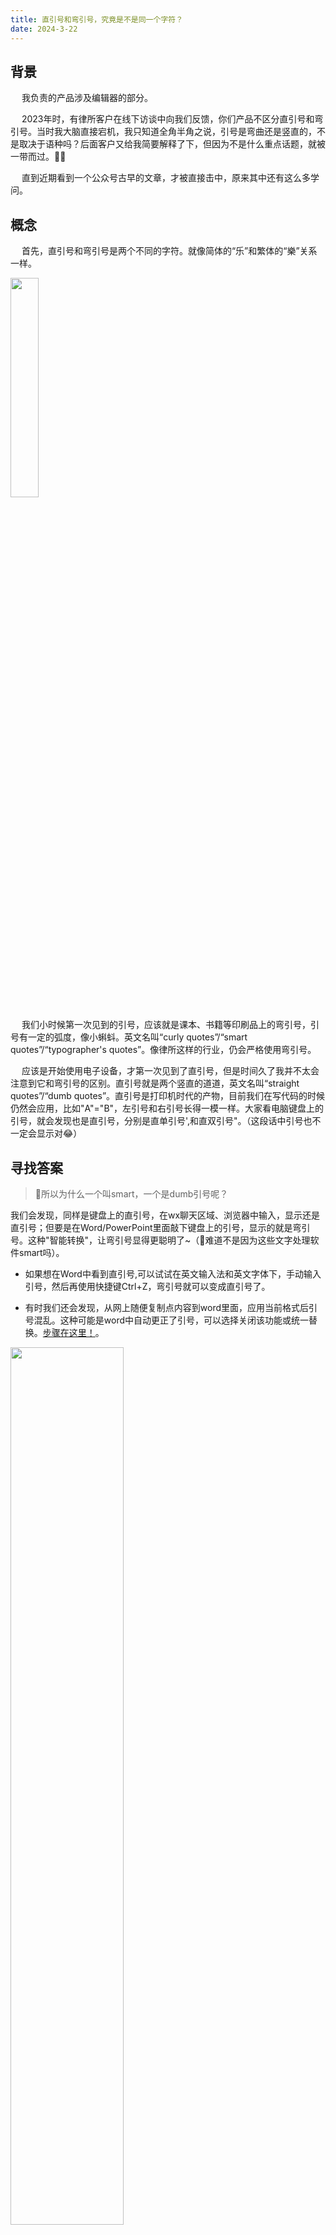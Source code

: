 ```yaml
---
title: 直引号和弯引号，究竟是不是同一个字符？
date: 2024-3-22
---
```

## 背景
&emsp; 我负责的产品涉及编辑器的部分。

&emsp; 2023年时，有律所客户在线下访谈中向我们反馈，你们产品不区分直引号和弯引号。当时我大脑直接宕机，我只知道全角半角之说，引号是弯曲还是竖直的，不是取决于语种吗？后面客户又给我简要解释了下，但因为不是什么重点话题，就被一带而过。😶‍🌫️

&emsp; 直到近期看到一个公众号古早的文章，才被直接击中，原来其中还有这么多学问。

## 概念
&emsp; 首先，直引号和弯引号是两个不同的字符。就像简体的“乐”和繁体的“樂”关系一样。

<img src="https://github.com/imbant/pythontoexe_blog/assets/111478829/f202903e-19e5-4bfc-9709-00aa899c4699" width="30%">


&emsp; 我们小时候第一次见到的引号，应该就是课本、书籍等印刷品上的弯引号，引号有一定的弧度，像小蝌蚪。英文名叫“curly quotes”/“smart quotes”/“typographer's quotes”。像律所这样的行业，仍会严格使用弯引号。

&emsp; 应该是开始使用电子设备，才第一次见到了直引号，但是时间久了我并不太会注意到它和弯引号的区别。直引号就是两个竖直的道道，英文名叫“straight quotes”/“dumb quotes”。直引号是打印机时代的产物，目前我们在写代码的时候仍然会应用，比如"A"="B"，左引号和右引号长得一模一样。大家看电脑键盘上的引号，就会发现也是直引号，分别是直单引号',和直双引号"。（这段话中引号也不一定会显示对😂）

## 寻找答案
> 👀所以为什么一个叫smart，一个是dumb引号呢？

我们会发现，同样是键盘上的直引号，在wx聊天区域、浏览器中输入，显示还是直引号；但要是在Word/PowerPoint里面敲下键盘上的引号，显示的就是弯引号。这种"智能转换"，让弯引号显得更聪明了\~（🤣难道不是因为这些文字处理软件smart吗）。

- 如果想在Word中看到直引号,可以试试在英文输入法和英文字体下，手动输入引号，然后再使用快捷键Ctrl+Z，弯引号就可以变成直引号了。

- 有时我们还会发现，从网上随便复制点内容到word里面，应用当前格式后引号混乱。这种可能是word中自动更正了引号，可以选择关闭该功能或统一替换。[步骤在这里！](https://support.microsoft.com/zh-cn/office/word-%E4%B8%AD%E7%9A%84%E6%99%BA%E8%83%BD%E5%BC%95%E5%8F%B7-702fc92e-b723-4e3d-b2cc-71dedaf2f343)。

<img src="https://github.com/imbant/pythontoexe_blog/assets/111478829/edd37225-9894-446e-938a-43f89c77c83a" width="60%">

- 如果想在电脑中文字编辑器以外的地方输入直引号，需要按快捷键并输入字符代码实现。[步骤在这里！](https://support.microsoft.com/zh-cn/office/%E6%8F%92%E5%85%A5%E5%9F%BA%E4%BA%8E%E6%8B%89%E4%B8%81%E8%AF%AD%E7%9A%84-ascii-%E6%88%96-unicode-%E7%AC%A6%E5%8F%B7%E6%88%96%E5%AD%97%E7%AC%A6-d13f58d3-7bcb-44a7-a4d5-972ee12e50e0#:~:text=%E8%8B%A5%E8%A6%81%E6%8F%92%E5%85%A5Unicode%20%E5%AD%97%E7%AC%A6,%E7%9A%84Unicode%20%E5%AD%97%E7%AC%A6%E4%BB%A3%E7%A0%81%E5%9B%BE%E8%A1%A8%E3%80%82)

> 👀由于Word可以自动转换，所以我也曾好奇直引号和弯引号会不会就是一个字符？

&emsp; 但是经查询得知，在ASCII编码中，只包含了直引号；在Unicode编码中，两者都包含，但编码不同。比如左双引号Unicode编码是U+201C，直引号的编码是U+0027。这也是为什么，我们要是在代码里非文案部分输入弯引号会有语法错误。

> 👀提到写代码时候的语法错误（适用于新手），一般我们会这么说：“你打成中文引号啦！”。所以我又疑惑，难道只有中文会用弯引号吗？但印象里似乎英文论文也是要引号对称的。

经敲了半天确认，其实直引号还是弯引号和语言本身是没关系的，但是和输入法有关。比如回想正式英文出版物中，基本都是弯引号，但是很多网站资料上用的都是直引号；规范点的中文基本都使用弯引号。所以我们会发现，在正经的文字处理软件Word中，默认中英都是弯引号（注意有些字体很有蒙敝性。多切换试试）。但是在很多其他输入区域,默认英文输入法下会输出直引号，中文输入法下默认使用弯引号。（当然这个也是可以通过使用Shift键或者在输入法偏好设置中设置的。）

## 问题的解决方案
&emsp; 最后经过排查，发现其实我们编辑器中是支持区分展示直引号、弯引号的。但是是第三方返回的数据没有区分😓。所以也和前端工程师讨论是否可以后续加一个自动转换的配置~像Word那样。需求池+1+1+1

---
欢迎交流~禁止复制或转载



